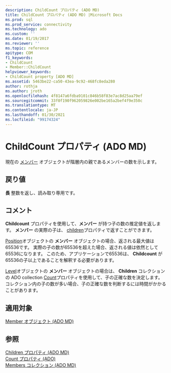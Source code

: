 ```yaml
---
description: ChildCount プロパティ (ADO MD)
title: ChildCount プロパティ (ADO MD) |Microsoft Docs
ms.prod: sql
ms.prod_service: connectivity
ms.technology: ado
ms.custom: ''
ms.date: 01/19/2017
ms.reviewer: ''
ms.topic: reference
apitype: COM
f1_keywords:
- ChildCount
- Member::ChildCount
helpviewer_keywords:
- ChildCount property [ADO MD]
ms.assetid: 5463be22-ca50-43ea-9c92-468fc8eda280
author: rothja
ms.author: jroth
ms.openlocfilehash: 4f8147a6fdba9101c846b58f83e7ac8d25aa79ef
ms.sourcegitcommit: 33f0f190f962059826e002be165a2bef4f9e350c
ms.translationtype: MT
ms.contentlocale: ja-JP
ms.lasthandoff: 01/30/2021
ms.locfileid: "99174324"
---
```

# <a name="childcount-property-ado-md"></a>ChildCount プロパティ (ADO MD)
現在の [メンバー](./member-object-ado-md.md) オブジェクトが階層内の親であるメンバーの数を示します。  
  
## <a name="return-values"></a>戻り値  
 **長** 整数を返し、読み取り専用です。  
  
## <a name="remarks"></a>コメント  
 **Childcount** プロパティを使用して、**メンバー** が持つ子の数の推定値を返します。 **メンバー** の実際の子は、 [children](./children-property-ado-md.md)プロパティで返すことができます。  
  
 [Position](./position-object-ado-md.md)オブジェクトの **メンバー** オブジェクトの場合、返される最大値は65536です。 実際の子の数が65536を超えた場合、返される値は依然として65536になります。 このため、アプリケーションで65536は、 **Childcount** が65536の子以上であることを解釈する必要があります。  
  
 [Level](./level-object-ado-md.md)オブジェクトの **メンバー** オブジェクトの場合は、 **Children** コレクションの ADO collection [Count](../ado-api/count-property-ado.md)プロパティを使用して、子の正確な数を決定します。 コレクション内の子の数が多い場合、子の正確な数を判断するには時間がかかることがあります。  
  
## <a name="applies-to"></a>適用対象  
 [Member オブジェクト (ADO MD)](./member-object-ado-md.md)  
  
## <a name="see-also"></a>参照  
 [Children プロパティ (ADO MD)](./children-property-ado-md.md)   
 [Count プロパティ (ADO)](../ado-api/count-property-ado.md)   
 [Members コレクション (ADO MD)](./members-collection-ado-md.md)